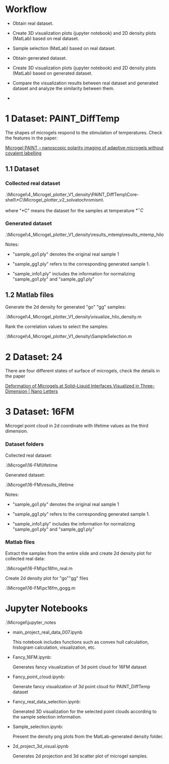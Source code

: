 # Workflow

- Obtain real dataset.

- Create 3D visualization plots (jupyter notebook) and 2D density plots (MatLab) based on real dataset.

- Sample selection (MatLab) based on real dataset.

- Obtain generated dataset.

- Create 3D visualization plots (jupyter notebook) and 2D density plots (MatLab) based on generated dataset.

- Compare the visualization results between real dataset and generated dataset and analyze the similarity between them.

- 

# 1 Dataset: PAINT_DiffTemp

The shapes of microgels respond to the stimulation of temperatures.
Check the features in the paper:

[Microgel PAINT – nanoscopic polarity imaging of adaptive microgels without covalent labelling](https://pubs.rsc.org/en/content/articlehtml/2019/sc/c9sc03373d)

## 1.1 Dataset

### Collected real dataset

.\Microgel\4_Microgel_plotter_V1_density\PAINT_DiffTemp\Core-shell\\*C\Microgel_plotter_v2_solvatochromism\

where "\*C" means the dataset for the samples at temperature $*^\circ C$

### Generated dataset

.\Microgel\4_Microgel_plotter_V1_density\results_mtemp\results_mtemp_hilo

Notes:

- "sample_go1.ply" denotes the original real sample 1

- "sample_gg1.ply" refers to the corresponding generated sample 1.

- "sample_info1.ply" includes the information for normalizing "sample_go1.ply" and "sample_gg1.ply"

## 1.2 Matlab files

Generate the 2d density for generated "go" "gg" samples:

.\Microgel\4_Microgel_plotter_V1_density\visualize_hilo_density.m

Rank the correlation values to select the samples:

.\Microgel\4_Microgel_plotter_V1_density\SampleSelection.m

# 2 Dataset: 24

There are four different states of surface of microgels, check the details in the paper

 [Deformation of Microgels at Solid–Liquid Interfaces Visualized in Three-Dimension | Nano Letters](https://pubs.acs.org/doi/abs/10.1021/acs.nanolett.9b03688)

# 3 Dataset: 16FM

Microgel point cloud in 2d coordinate with lifetime values as the third dimension.

### Dataset folders

Collected real dataset:

.\Microgel\16-FM\lifetime

Generated dataset: 

.\Microgel\16-FM\results_lifetime

Notes: 

- "sample_go1.ply" denotes the original real sample 1

- "sample_gg1.ply" refers to the corresponding generated sample 1.

- "sample_info1.ply" includes the information for normalizing "sample_go1.ply" and "sample_gg1.ply"

### Matlab files

Extract the samples from the entire slide and create 2d density plot for collected real data:

.\Microgel\16-FM\pc16fm_real.m

Create 2d density plot for "go""gg" files

.\Microgel\16-FM\pc16fm_gogg.m

# Jupyter Notebooks

.\Microgel\jupyter_notes

- main_project_real_data_007.ipynb
  
  This notebook includes functions such as convex hull calculation, histogram calculation, visualization, etc.

- Fancy_16FM.ipynb:
  
  Generates fancy visualization of 3d point cloud for 16FM dataset

- Fancy_point_cloud.ipynb:
  
  Generate fancy visualization of 3d point cloud for PAINT_DiffTemp dataset

- Fancy_real_data_selection.ipynb:
  
  Generated 3D visualization for the selected point clouds according to the sample selection information.

- Sample_selection.ipynb:
  
  Present the density png plots from the MatLab-generated density folder.

- 2d_project_3d_visual.ipynb
  
  Generates 2d projection and 3d scatter plot of microgel samples.

